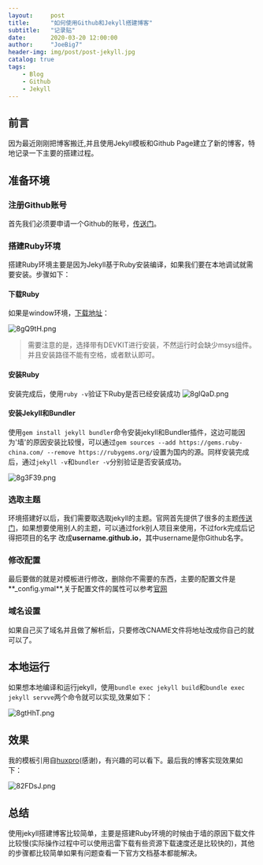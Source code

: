 ```yaml
---
layout:     post
title:      "如何使用Github和Jekyll搭建博客"
subtitle:   "记录贴"
date:       2020-03-20 12:00:00
author:     "JoeBig7"
header-img: img/post/post-jekyll.jpg
catalog: true
tags:
    - Blog
    - Github
    - Jekyll
---
```


## 前言
因为最近刚刚把博客搬迁,并且使用Jekyll模板和Github Page建立了新的博客，特地记录一下主要的搭建过程。

## 准备环境

### 注册Github账号
首先我们必须要申请一个Github的账号，[传送门](https://github.com)。

### 搭建Ruby环境
搭建Ruby环境主要是因为Jekyll基于Ruby安装编译，如果我们要在本地调试就需要安装。步骤如下：
#### 下载Ruby
如果是window环境，[下载地址](https://rubyinstaller.org/downloads)：

![8gQ9tH.png](https://s1.ax1x.com/2020/03/20/8gQ9tH.png)

> 需要注意的是，选择带有DEVKIT进行安装，不然运行时会缺少msys组件。并且安装路径不能有空格，或者默认即可。

#### 安装Ruby
安装完成后，使用`ruby -v`验证下Ruby是否已经安装成功
![8glQaD.png](https://s1.ax1x.com/2020/03/20/8glQaD.png)

#### 安装Jekyll和Bundler
使用`gem install jekyll bundler`命令安装jekyll和Bundler插件，这边可能因为'墙'的原因安装比较慢，可以通过`gem sources --add https://gems.ruby-china.com/ --remove https://rubygems.org/`设置为国内的源。同样安装完成后，通过`jekyll -v`和`bundler -v`分别验证是否安装成功。

![8g3F39.png](https://s1.ax1x.com/2020/03/20/8g3F39.png)

### 选取主题
环境搭建好以后，我们需要取选取jekyll的主题。官网首先提供了很多的主题[传送门](http://jekyllthemes.org)，如果想要使用别人的主题，可以通过fork别人项目来使用，不过fork完成后记得把项目的名字
改成**username.github.io**，其中username是你Github名字。

### 修改配置
最后要做的就是对模板进行修改，删除你不需要的东西，主要的配置文件是**_config.ymal**,关于配置文件的属性可以参考[官网](http://jekyllcn.com/docs/configuration/)


### 域名设置
如果自己买了域名并且做了解析后，只要修改CNAME文件将地址改成你自己的就可以了。

## 本地运行
如果想本地编译和运行jekyll，使用`bundle exec jekyll build`和`bundle exec jekyll servve`两个命令就可以实现,效果如下：

![8gtHhT.png](https://s1.ax1x.com/2020/03/20/8gtHhT.png)

## 效果
我的模板引用自[huxpro](https://github.com/Huxpro/huxpro.github.io)(感谢)，有兴趣的可以看下。最后我的博客实现效果如下：

![82FDsJ.png](https://s1.ax1x.com/2020/03/20/82FDsJ.png)
## 总结
使用jekyll搭建博客比较简单，主要是搭建Ruby环境的时候由于墙的原因下载文件比较慢(实际操作过程中可以使用迅雷下载有些资源下载速度还是比较快的)，其他的步骤都比较简单如果有问题查看一下官方文档基本都能解决。